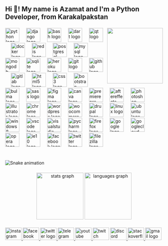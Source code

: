 <h2 align="left">Hi 👋! My name is Azamat and I'm a Python Developer, from Karakalpakstan</h2>

###

<img align="right" height="178" src="https://media.tenor.com/sXJ1vmTMwAYAAAAC/tony-stark-iron-man.gif"  />

###

<div align="left">
  <img src="https://cdn.jsdelivr.net/gh/devicons/devicon/icons/python/python-original.svg" height="45" alt="python logo"  />
  <img width="14" />
  <img src="https://cdn.jsdelivr.net/gh/devicons/devicon/icons/django/django-plain.svg" height="45" alt="django logo"  />
  <img width="14" />
  <img src="https://cdn.jsdelivr.net/gh/devicons/devicon/icons/bash/bash-original.svg" height="45" alt="bash logo"  />
  <img width="14" />
  <img src="https://cdn.jsdelivr.net/gh/devicons/devicon/icons/dart/dart-plain-wordmark.svg" height="45" alt="dart logo"  />
  <img width="14" />
  <img src="https://cdn.jsdelivr.net/gh/devicons/devicon/icons/qt/qt-original.svg" height="45" alt="qt logo"  />
  <img width="14" />
  <img src="https://cdn.jsdelivr.net/gh/devicons/devicon/icons/docker/docker-plain-wordmark.svg" height="45" alt="docker logo"  />
  <img width="14" />
  <img src="https://cdn.jsdelivr.net/gh/devicons/devicon/icons/redis/redis-original-wordmark.svg" height="45" alt="redis logo"  />
  <img width="14" />
  <img src="https://cdn.jsdelivr.net/gh/devicons/devicon/icons/postgresql/postgresql-plain-wordmark.svg" height="45" alt="postgresql logo"  />
  <img width="14" />
  <img src="https://cdn.jsdelivr.net/gh/devicons/devicon/icons/mysql/mysql-original-wordmark.svg" height="45" alt="mysql logo"  />
  <img width="14" />
  <img src="https://cdn.jsdelivr.net/gh/devicons/devicon/icons/mongodb/mongodb-plain-wordmark.svg" height="45" alt="mongodb logo"  />
  <img width="14" />
  <img src="https://cdn.jsdelivr.net/gh/devicons/devicon/icons/sqlite/sqlite-original-wordmark.svg" height="45" alt="sqlite logo"  />
  <img width="14" />
  <img src="https://cdn.jsdelivr.net/gh/devicons/devicon/icons/heroku/heroku-plain-wordmark.svg" height="45" alt="heroku logo"  />
  <img width="14" />
  <img src="https://cdn.jsdelivr.net/gh/devicons/devicon/icons/git/git-plain-wordmark.svg" height="45" alt="git logo"  />
  <img width="14" />
  <img src="https://cdn.jsdelivr.net/gh/devicons/devicon/icons/github/github-original.svg" height="45" alt="github logo"  />
  <img width="14" />
  <img src="https://cdn.jsdelivr.net/gh/devicons/devicon/icons/gitlab/gitlab-plain-wordmark.svg" height="45" alt="gitlab logo"  />
  <img width="14" />
  <img src="https://cdn.jsdelivr.net/gh/devicons/devicon/icons/html5/html5-plain-wordmark.svg" height="45" alt="html5 logo"  />
  <img width="14" />
  <img src="https://cdn.jsdelivr.net/gh/devicons/devicon/icons/css3/css3-plain-wordmark.svg" height="45" alt="css3 logo"  />
  <img width="14" />
  <img src="https://cdn.jsdelivr.net/gh/devicons/devicon/icons/bootstrap/bootstrap-original-wordmark.svg" height="45" alt="bootstrap logo"  />
  <img width="14" />
  <img src="https://cdn.jsdelivr.net/gh/devicons/devicon/icons/bulma/bulma-plain.svg" height="45" alt="bulma logo"  />
  <img width="14" />
  <img src="https://cdn.jsdelivr.net/gh/devicons/devicon/icons/sass/sass-original.svg" height="45" alt="sass logo"  />
  <img width="14" />
  <img src="https://cdn.jsdelivr.net/gh/devicons/devicon/icons/figma/figma-original.svg" height="45" alt="figma logo"  />
  <img width="14" />
  <img src="https://cdn.jsdelivr.net/gh/devicons/devicon/icons/canva/canva-original.svg" height="45" alt="canva logo"  />
  <img width="14" />
  <img src="https://cdn.jsdelivr.net/gh/devicons/devicon/icons/premierepro/premierepro-original.svg" height="45" alt="premierepro logo"  />
  <img width="14" />
  <img src="https://cdn.jsdelivr.net/gh/devicons/devicon/icons/aftereffects/aftereffects-original.svg" height="45" alt="aftereffects logo"  />
  <img width="14" />
  <img src="https://cdn.jsdelivr.net/gh/devicons/devicon/icons/photoshop/photoshop-line.svg" height="45" alt="photoshop logo"  />
  <img width="14" />
  <img src="https://cdn.jsdelivr.net/gh/devicons/devicon/icons/illustrator/illustrator-line.svg" height="45" alt="illustrator logo"  />
  <img width="14" />
  <img src="https://cdn.jsdelivr.net/gh/devicons/devicon/icons/chrome/chrome-original.svg" height="45" alt="chrome logo"  />
  <img width="14" />
  <img src="https://cdn.jsdelivr.net/gh/devicons/devicon/icons/wordpress/wordpress-original.svg" height="45" alt="wordpress logo"  />
  <img width="14" />
  <img src="https://cdn.jsdelivr.net/gh/devicons/devicon/icons/woocommerce/woocommerce-plain-wordmark.svg" height="45" alt="woocommerce logo"  />
  <img width="14" />
  <img src="https://cdn.jsdelivr.net/gh/devicons/devicon/icons/drupal/drupal-original-wordmark.svg" height="45" alt="drupal logo"  />
  <img width="14" />
  <img src="https://cdn.jsdelivr.net/gh/devicons/devicon/icons/linux/linux-original.svg" height="45" alt="linux logo"  />
  <img width="14" />
  <img src="https://cdn.jsdelivr.net/gh/devicons/devicon/icons/ubuntu/ubuntu-plain-wordmark.svg" height="45" alt="ubuntu logo"  />
  <img width="14" />
  <img src="https://cdn.jsdelivr.net/gh/devicons/devicon/icons/windows8/windows8-original.svg" height="45" alt="windows8 logo"  />
  <img width="14" />
  <img src="https://cdn.jsdelivr.net/gh/devicons/devicon/icons/vscode/vscode-original-wordmark.svg" height="45" alt="vscode logo"  />
  <img width="14" />
  <img src="https://cdn.jsdelivr.net/gh/devicons/devicon/icons/visualstudio/visualstudio-plain.svg" height="45" alt="visualstudio logo"  />
  <img width="14" />
  <img src="https://cdn.jsdelivr.net/gh/devicons/devicon/icons/pycharm/pycharm-original.svg" height="45" alt="pycharm logo"  />
  <img width="14" />
  <img src="https://cdn.jsdelivr.net/gh/devicons/devicon/icons/firefox/firefox-original-wordmark.svg" height="45" alt="firefox logo"  />
  <img width="14" />
  <img src="https://cdn.jsdelivr.net/gh/devicons/devicon/icons/google/google-original.svg" height="45" alt="google logo"  />
  <img width="14" />
  <img src="https://cdn.jsdelivr.net/gh/devicons/devicon/icons/googlecloud/googlecloud-original.svg" height="45" alt="googlecloud logo"  />
  <img width="14" />
  <img src="https://cdn.jsdelivr.net/gh/devicons/devicon/icons/opera/opera-original.svg" height="45" alt="opera logo"  />
  <img width="14" />
  <img src="https://cdn.jsdelivr.net/gh/devicons/devicon/icons/ie10/ie10-original.svg" height="45" alt="ie10 logo"  />
  <img width="14" />
  <img src="https://cdn.jsdelivr.net/gh/devicons/devicon/icons/facebook/facebook-plain.svg" height="45" alt="facebook logo"  />
  <img width="14" />
  <img src="https://cdn.jsdelivr.net/gh/devicons/devicon/icons/twitter/twitter-original.svg" height="45" alt="twitter logo"  />
  <img width="14" />
  <img src="https://cdn.jsdelivr.net/gh/devicons/devicon/icons/filezilla/filezilla-plain.svg" height="45" alt="filezilla logo"  />
</div>

###

<br clear="both">

<img src="https://raw.githubusercontent.com/aza4k/aza4k/output/snake.svg" alt="Snake animation" />

###

<div align="center">
  <img src="https://github-readme-stats.vercel.app/api?username=aza4k&hide_title=false&hide_rank=false&show_icons=true&include_all_commits=true&count_private=true&disable_animations=false&theme=dracula&locale=en&hide_border=false&order=1" height="150" alt="stats graph"  />
  <img src="https://github-readme-stats.vercel.app/api/top-langs?username=aza4k&locale=en&hide_title=false&layout=compact&card_width=320&langs_count=5&theme=dracula&hide_border=false&order=2" height="150" alt="languages graph"  />
</div>

###

<div align="left">
  <a href="https://www.instagram.com/aza4k/" target="_blank">
    <img src="https://raw.githubusercontent.com/maurodesouza/profile-readme-generator/master/src/assets/icons/social/instagram/default.svg" width="52" height="40" alt="instagram logo"  />
  </a>
  <a href="https://www.facebook.com/profile.php?id=100069258301092" target="_blank">
    <img src="https://raw.githubusercontent.com/maurodesouza/profile-readme-generator/master/src/assets/icons/social/facebook/default.svg" width="52" height="40" alt="facebook logo"  />
  </a>
  <a href="https://twitter.com/aza4kk" target="_blank">
    <img src="https://raw.githubusercontent.com/maurodesouza/profile-readme-generator/master/src/assets/icons/social/twitter/default.svg" width="52" height="40" alt="twitter logo"  />
  </a>
  <a href="https://t.me/aza4kYT" target="_blank">
    <img src="https://raw.githubusercontent.com/maurodesouza/profile-readme-generator/master/src/assets/icons/social/telegram/default.svg" width="52" height="40" alt="telegram logo"  />
  </a>
  <a href="https://www.youtube.com/@Aza4k/" target="_blank">
    <img src="https://raw.githubusercontent.com/maurodesouza/profile-readme-generator/master/src/assets/icons/social/youtube/default.svg" width="52" height="40" alt="youtube logo"  />
  </a>
  <img src="https://raw.githubusercontent.com/maurodesouza/profile-readme-generator/master/src/assets/icons/social/twitch/default.svg" width="52" height="40" alt="twitch logo"  />
  <a href="https://discord.gg/sd5yjA4t" target="_blank">
    <img src="https://raw.githubusercontent.com/maurodesouza/profile-readme-generator/master/src/assets/icons/social/discord/default.svg" width="52" height="40" alt="discord logo"  />
  </a>
  <a href="https://stackoverflow.com/users/22909292/aza4k" target="_blank">
    <img src="https://raw.githubusercontent.com/maurodesouza/profile-readme-generator/master/src/assets/icons/social/stackoverflow/default.svg" width="52" height="40" alt="stackoverflow logo"  />
  </a>
  <a href="aza4k@gmail.com" target="_blank">
    <img src="https://raw.githubusercontent.com/maurodesouza/profile-readme-generator/master/src/assets/icons/social/gmail/default.svg" width="52" height="40" alt="gmail logo"  />
  </a>
</div>

###
